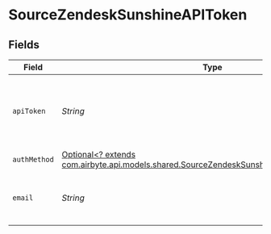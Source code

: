 # SourceZendeskSunshineAPIToken


## Fields

| Field                                                                                                                                                     | Type                                                                                                                                                      | Required                                                                                                                                                  | Description                                                                                                                                               |
| --------------------------------------------------------------------------------------------------------------------------------------------------------- | --------------------------------------------------------------------------------------------------------------------------------------------------------- | --------------------------------------------------------------------------------------------------------------------------------------------------------- | --------------------------------------------------------------------------------------------------------------------------------------------------------- |
| `apiToken`                                                                                                                                                | *String*                                                                                                                                                  | :heavy_check_mark:                                                                                                                                        | API Token. See the <a href="https://docs.airbyte.com/integrations/sources/zendesk_sunshine">docs</a> for information on how to generate this key.         |
| `authMethod`                                                                                                                                              | [Optional<? extends com.airbyte.api.models.shared.SourceZendeskSunshineSchemasAuthMethod>](../../models/shared/SourceZendeskSunshineSchemasAuthMethod.md) | :heavy_minus_sign:                                                                                                                                        | N/A                                                                                                                                                       |
| `email`                                                                                                                                                   | *String*                                                                                                                                                  | :heavy_check_mark:                                                                                                                                        | The user email for your Zendesk account                                                                                                                   |